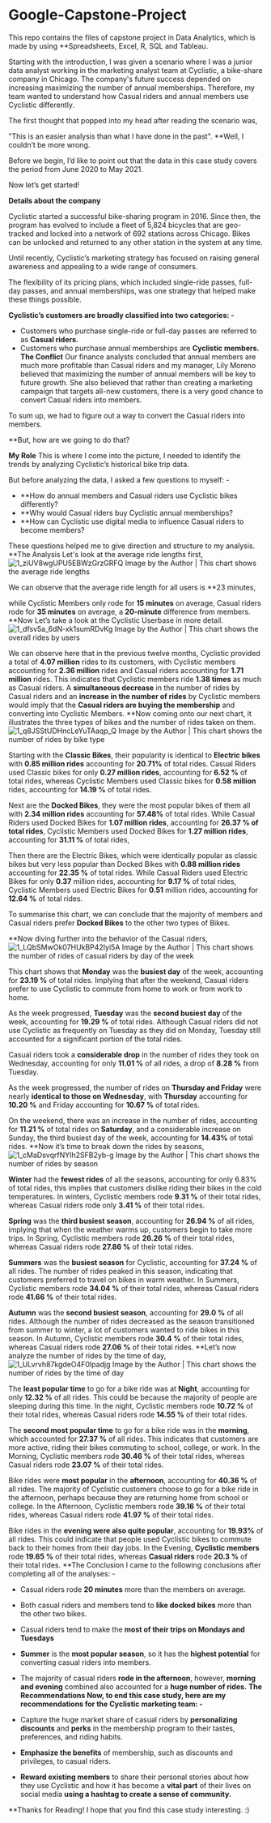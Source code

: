 # Google-Capstone-Project
This repo contains the files of capstone project in Data Analytics, which is made by using **Spreadsheets, Excel, R, SQL and Tableau.

Starting with the introduction, I was given a scenario where I was a junior data analyst working in the marketing analyst team at Cyclistic, a bike-share company in Chicago. The company's future success depended on increasing maximizing the number of annual memberships. Therefore, my team wanted to understand how Casual riders and annual members use Cyclistic differently.

The first thought that popped into my head after reading the scenario was,

"This is an easier analysis than what I have done in the past".
**Well, I couldn’t be more wrong.

Before we begin, I’d like to point out that the data in this case study covers the period from June 2020 to May 2021.

Now let’s get started!

**Details about the company**

Cyclistic started a successful bike-sharing program in 2016. Since then, the program has evolved to include a fleet of 5,824 bicycles that are geo-tracked and locked into a network of 692 stations across Chicago. Bikes can be unlocked and returned to any other station in the system at any time.

Until recently, Cyclistic’s marketing strategy has focused on raising general awareness and appealing to a wide range of consumers.

The flexibility of its pricing plans, which included single-ride passes, full-day passes, and annual memberships, was one strategy that helped make these things possible.

**Cyclistic’s customers are broadly classified into two categories: -**
* Customers who purchase single-ride or full-day passes are referred to as **Casual riders.**
* Customers who purchase annual memberships are **Cyclistic members.**
**The Conflict**
Our finance analysts concluded that annual members are much more profitable than Casual riders and my manager, Lily Moreno believed that maximizing the number of annual members will be key to future growth. She also believed that rather than creating a marketing campaign that targets all-new customers, there is a very good chance to convert Casual riders into members.

To sum up, we had to figure out a way to convert the Casual riders into members.

**But, how are we going to do that?

**My Role**
This is where I come into the picture, I needed to identify the trends by analyzing Cyclistic’s historical bike trip data.

But before analyzing the data, I asked a few questions to myself: -
* **How do annual members and Casual riders use Cyclistic bikes differently?
* **Why would Casual riders buy Cyclistic annual memberships?
* **How can Cyclistic use digital media to influence Casual riders to become members?

These questions helped me to give direction and structure to my analysis.
**The Analysis
Let's look at the average ride lengths first,
![1_ziUV8wgUPU5EBWzGrzGRFQ](https://user-images.githubusercontent.com/87076914/168316739-f8213acc-4758-4b6b-86e7-2f25993324a4.png)
Image by the Author | This chart shows the average ride lengths

We can observe that the average ride length for all users is **23 minutes,

while Cyclistic Members only rode for **15 minutes** on average, Casual riders rode for **35 minutes** on average, a **20-minute** difference from members.
**Now Let’s take a look at the Cyclistic Userbase in more detail.
![1_dfsv5a_6dN-xk1sumRDvKg](https://user-images.githubusercontent.com/87076914/168317027-fd92f548-d308-466d-ab1a-c1ead83fba8c.png)
Image by the Author | This chart shows the overall rides by users

We can observe here that in the previous twelve months, Cyclistic provided a total of **4.07 million** rides to its customers, with Cyclistic members accounting for **2.36 million** rides and Casual riders accounting for **1.71 million** rides.
This indicates that Cyclistic members ride **1.38 times** as much as Casual riders.
A **simultaneous decrease** in the number of rides by Casual riders and an **increase in the number of rides** by Cyclistic members would imply that the **Casual riders are buying the membership** and converting into Cyclistic Members.
**Now coming onto our next chart, it illustrates the three types of bikes and the number of rides taken on them.
![1_q8JSStUDHncLeYuTAaqp_Q](https://user-images.githubusercontent.com/87076914/168317504-49a6b022-a29d-48f2-a3cc-40012b45ad3d.png)
Image by the Author | This chart shows the number of rides by bike type

Starting with the **Classic Bikes**, their popularity is identical to **Electric bikes** with **0.85 million rides** accounting for **20.71%** of total rides. Casual Riders used Classic bikes for only **0.27 million rides**, accounting for **6.52 %** of total rides, whereas Cyclistic Members used Classic bikes for **0.58 million** rides, accounting for **14.19 %** of total rides.

Next are the **Docked Bikes**, they were the most popular bikes of them all with **2.34 million rides** accounting for **57.48%** of total rides. While Casual Riders used Docked Bikes for **1.07 million rides**, accounting for **26.37 % of total rides**, Cyclistic Members used Docked Bikes for **1.27 million rides**, accounting for **31.11 %** of total rides,

Then there are the Electric Bikes, which were identically popular as classic bikes but very less popular than Docked Bikes with **0.88 million rides** accounting for **22.35 %** of total rides. While Casual Riders used Electric Bikes for only **0.37** million rides, accounting for **9.17 %** of total rides, Cyclistic Members used Electric Bikes for **0.51** million rides, accounting for **12.64 %** of total rides.

To summarise this chart, we can conclude that the majority of members and Casual riders prefer **Docked Bikes** to the other two types of Bikes.

**Now diving further into the behavior of the Casual riders,
![1_LQbSMwOk07HUkBP42Iyi5A](https://user-images.githubusercontent.com/87076914/168318644-545cf0e7-2c62-4d2f-b0f7-595c394c71d6.png)
Image by the Author | This chart shows the number of rides of casual riders by day of the week

This chart shows that **Monday** was the **busiest day** of the week, accounting for **23.19 %** of total rides. Implying that after the weekend, Casual riders prefer to use Cyclistic to commute from home to work or from work to home.

As the week progressed, **Tuesday** was the **second busiest day** of the week, accounting for **19.29 %** of total rides. Although Casual riders did not use Cyclistic as frequently on Tuesday as they did on Monday, Tuesday still accounted for a significant portion of the total rides.

Casual riders took a **considerable drop** in the number of rides they took on Wednesday, accounting for only **11.01 %** of all rides, a drop of **8.28 %** from Tuesday.

As the week progressed, the number of rides on **Thursday and Friday** were nearly **identical to those on Wednesday**, with **Thursday** accounting for **10.20 %** and Friday accounting for **10.67 %** of total rides.

On the weekend, there was an increase in the number of rides, accounting for **11.21 %** of total rides on **Saturday**, and a considerable increase on Sunday, the third busiest day of the week, accounting for **14.43%** of total rides.
**Now it’s time to break down the rides by seasons,
![1_cMaDsvqrfNYIh2SFB2yb-g](https://user-images.githubusercontent.com/87076914/168319395-71ca4883-a478-4312-ac61-1b87a9579143.png)
Image by the Author | This chart shows the number of rides by season

**Winter** had the **fewest rides** of all the seasons, accounting for only 6.83% of total rides, this implies that customers dislike riding their bikes in the cold temperatures. In winters, Cyclistic members rode **9.31 %** of their total rides, whereas Casual riders rode only **3.41 %** of their total rides.

**Spring** was the **third busiest season**, accounting for **26.94 %** of all rides, implying that when the weather warms up, customers begin to take more trips. In Spring, Cyclistic members rode **26.26 %** of their total rides, whereas Casual riders rode **27.86 %** of their total rides.

**Summers** was the **busiest season** for Cyclistic, accounting for **37.24 %** of all rides. The number of rides peaked in this season, indicating that customers preferred to travel on bikes in warm weather. In Summers, Cyclistic members rode **34.04 %** of their total rides, whereas Casual riders rode **41.66 %** of their total rides.

**Autumn** was the **second busiest season**, accounting for **29.0 %** of all rides. Although the number of rides decreased as the season transitioned from summer to winter, a lot of customers wanted to ride bikes in this season. In Autumn, Cyclistic members rode **30.4 %** of their total rides, whereas Casual riders rode **27.06 %** of their total rides.
**Let’s now analyze the number of rides by the time of day,![1_ULvrvh87kgdeO4F0Ipadjg](https://user-images.githubusercontent.com/87076914/168320168-e58d52a1-a335-4ac1-81d7-ef012bd387a2.png)
Image by the Author | This chart shows the number of rides by the time of day

The **least popular time** to go for a bike ride was at **Night**, accounting for only **12.32 %** of all rides. This could be because the majority of people are sleeping during this time. In the night, Cyclistic members rode **10.72 %** of their total rides, whereas Casual riders rode **14.55 %** of their total rides.

The **second most popular time** to go for a bike ride was in the **morning**, which accounted for **27.37 %** of all rides. This indicates that customers are more active, riding their bikes commuting to school, college, or work. In the Morning, Cyclistic members rode **30.46 %** of their total rides, whereas Casual riders rode **23.07 %** of their total rides.

Bike rides were **most popular** in the **afternoon**, accounting for **40.36 %** of all rides. The majority of Cyclistic customers choose to go for a bike ride in the afternoon, perhaps because they are returning home from school or college. In the Afternoon, Cyclistic members rode **39.16 %** of their total rides, whereas Casual riders rode **41.97 %** of their total rides.

Bike rides in the **evening were also quite popular**, accounting for **19.93%** of all rides. This could indicate that people used Cyclistic bikes to commute back to their homes from their day jobs. In the Evening, **Cyclistic members** rode **19.65 %** of their total rides, whereas **Casual riders** rode **20.3 %** of their total rides.
**The Conclusion
I came to the following conclusions after completing all of the analyses: -

* Casual riders rode **20 minutes** more than the members on average.
* Both casual riders and members tend to **like docked bikes** more than the other two bikes.
* Casual riders tend to make the **most of their trips on Mondays and Tuesdays**
* **Summer** is the **most popular season**, so it has the **highest potential** for converting casual riders into members.
* The majority of casual riders **rode in the afternoon**, however, **morning and evening** combined also accounted for a **huge number of rides.**
**The Recommendations
Now, to end this case study, here are my recommendations for the Cyclistic marketing team: -**

* Capture the huge market share of casual riders by **personalizing discounts** and **perks** in the membership program to their tastes, preferences, and riding habits.
* **Emphasize the benefits** of membership, such as discounts and privileges, to casual riders.
* **Reward existing members** to share their personal stories about how they use Cyclistic and how it has become a **vital part** of their lives on social media **using a hashtag to create a sense of community.**

**Thanks for Reading!
I hope that you find this case study interesting. :)
